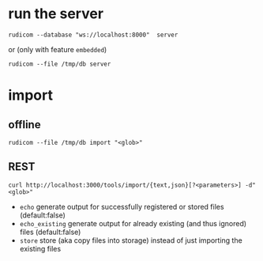 # run the server

    rudicom --database "ws://localhost:8000"  server
or (only with feature `embedded`)

    rudicom --file /tmp/db server 


# import

## offline
    rudicom --file /tmp/db import "<glob>"

## REST
    curl http://localhost:3000/tools/import/{text,json}[?<parameters>] -d"<glob>"
- `echo` generate output for successfully registered or stored files (default:false)
- `echo_existing` generate output for already existing (and thus ignored) files (default:false)
- `store` store (aka copy files into storage) instead of just importing the existing files
